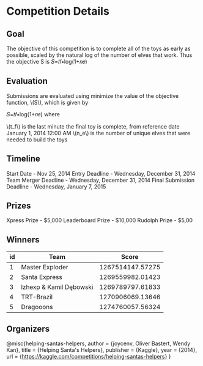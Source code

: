 # Competition Details

## Goal

The objective of this competition is to complete all of the toys as early as possible, scaled by the natural log of the number of elves that work. Thus the objective S is
𝑆=𝑡𝑓∗log(1+𝑛𝑒)

## Evaluation

Submissions are evaluated using minimize the value of the objective function, \\(S\\), which is given by

𝑆=𝑡𝑓∗log(1+𝑛𝑒)
where

\\(t_f\\) is the last minute the final toy is complete, from reference date January 1, 2014 12:00 AM
\\(n_e\\) is the number of unique elves that were needed to build the toys

## Timeline

Start Date - Nov 25, 2014
Entry Deadline - Wednesday, December 31, 2014
Team Merger Deadline - Wednesday, December 31, 2014
Final Submission Deadline - Wednesday, January 7, 2015

## Prizes

Xpress Prize - $5,000
Leaderboard Prize - $10,000
Rudolph Prize - $5,00

## Winners

| id  | Team                    |      Score       |
| --- | ----------------------- | :--------------: |
| 1   | Master Exploder         | 1267514147.57275 |
| 2   | Santa Express           | 1269559982.01423 |
| 3   | lzhexp & Kamil Dębowski | 1269789797.61833 |
| 4   | TRT-Brazil              | 1270906069.13646 |
| 5   | Dragooons               | 1274760057.56324 |

## Organizers

@misc{helping-santas-helpers,
author = {joycenv, Oliver Bastert, Wendy Kan},
title = {Helping Santa's Helpers},
publisher = {Kaggle},
year = {2014},
url = {https://kaggle.com/competitions/helping-santas-helpers}
}
